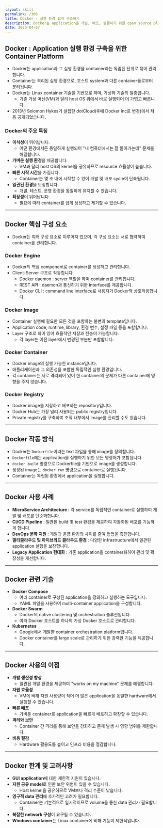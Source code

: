 ```yaml
---
layout: skill
permalink: /306
title: Docker - 실행 환경 쉽게 구축하기
description: Docker는 application을 개발, 배포, 실행하기 위한 open source platform입니다.
date: 2025-04-07
---
```



## Docker : Application 실행 환경 구축을 위한 Container Platform

- Docker는 application과 그 실행 환경을 container라는 독립된 단위로 묶어 관리합니다.
- Container는 격리된 실행 환경으로, 호스트 system과 다른 container들로부터 분리됩니다.
- Docker는 Linux container 기술을 기반으로 하며, 가상화 기술의 일종입니다.
    - 기존 가상 머신(VM)과 달리 host OS 위에서 바로 실행되어 더 가볍고 빠릅니다.
- 2013년 Solomon Hykes가 설립한 dotCloud(후에 Docker Inc로 변경)에서 처음 공개되었습니다.


### Docker의 주요 특징

- **이식성**이 뛰어납니다.
    - 어떤 환경에서든 동일하게 실행되어 "내 컴퓨터에서는 잘 돌아가는데" 문제를 해결합니다.
- **가벼운 실행 환경**을 제공합니다.
    - VM과 달리 host OS의 kernel을 공유하므로 resource 효율성이 높습니다.
- **빠른 시작 시간**을 가집니다.
    - Container는 몇 초 내에 시작할 수 있어 개발 및 배포 cycle이 단축됩니다.
- **일관된 환경**을 보장합니다.
    - 개발, 테스트, 운영 환경을 동일하게 유지할 수 있습니다.
- **확장성**이 뛰어납니다.
    - 필요에 따라 container를 쉽게 생성하고 제거할 수 있습니다.


---


## Docker 핵심 구성 요소

- Docker는 여러 구성 요소로 이루어져 있으며, 각 구성 요소는 서로 협력하여 container를 관리합니다.


### Docker Engine

- Docker의 핵심 component로 container를 생성하고 관리합니다.
- Client-Server 구조로 작동합니다.
    - Docker daemon : server 역할을 하며 container를 관리합니다.
    - REST API : daemon과 통신하기 위한 interface를 제공합니다.
    - Docker CLI : command line interface로 사용자가 Docker와 상호작용합니다.


### Docker Image

- Container 실행에 필요한 모든 것을 포함하는 불변의 template입니다.
- Application code, runtime, library, 환경 변수, 설정 파일 등을 포함합니다.
- Layer 구조로 되어 있어 효율적인 저장과 전송이 가능합니다.
    - 각 layer는 이전 layer에서 변경된 부분만 포함합니다.


### Docker Container

- Docker image의 실행 가능한 instance입니다.
- 애플리케이션과 그 의존성을 포함한 독립적인 실행 환경입니다.
- 각 container는 서로 격리되어 있어 한 container의 문제가 다른 container에 영향을 주지 않습니다.


### Docker Registry

- Docker image를 저장하고 배포하는 repository입니다.
- Docker Hub는 가장 널리 사용되는 public registry입니다.
- Private registry를 구축하여 조직 내부에서 image를 관리할 수도 있습니다.


---


## Docker 작동 방식

- Docker는 `Dockerfile`이라는 text 파일을 통해 image를 정의합니다.
- `Dockerfile`에는 application을 실행하기 위한 모든 명령어가 포함됩니다.
- `docker build` 명령으로 Dockerfile을 기반으로 image를 생성합니다.
- 생성된 image는 `docker run` 명령으로 container로 실행됩니다.
- Container는 독립된 환경에서 application을 실행합니다.


---


## Docker 사용 사례

- **MicroService Architecture** : 각 service를 독립적인 container로 실행하여 개발 및 배포를 단순화합니다.
- **CI/CD Pipeline** : 일관된 build 및 test 환경을 제공하여 자동화된 배포를 가능하게 합니다.
- **DevOps 문화 지원** : 개발과 운영 환경의 차이를 줄여 협업을 촉진합니다.
- **멀티클라우드 및 하이브리드 클라우드 환경** : 다양한 infrastructure에서 일관된 application 실행을 보장합니다.
- **Legacy Application 현대화** : 기존 application을 container화하여 관리 및 확장성을 개선합니다.


---


## Docker 관련 기술

- **Docker Compose**
    - 여러 container로 구성된 application을 정의하고 실행하는 도구입니다.
    - YAML 파일을 사용하여 multi-container application을 구성합니다.
- **Docker Swarm**
    - Docker의 native clustering 및 orchestration 솔루션입니다.
    - 여러 Docker 호스트를 하나의 가상 Docker 호스트로 관리합니다.
- **Kubernetes**
    - Google에서 개발한 container orchestration platform입니다.
    - Docker container를 large scale로 관리하기 위한 강력한 기능을 제공합니다.


---


## Docker 사용의 이점

- **개발 생산성 향상**
    - 일관된 개발 환경을 제공하여 "works on my machine" 문제를 해결합니다.
- **자원 효율성**
    - VM에 비해 자원 사용량이 적어 더 많은 application을 동일한 hardware에서 실행할 수 있습니다.
- **빠른 배포**
    - 가벼운 container로 application을 빠르게 배포하고 확장할 수 있습니다.
- **격리와 보안**
    - Container 간 격리를 통해 보안을 강화하고 문제 발생 시 영향 범위를 제한합니다.
- **비용 절감**
    - Hardware 활용도를 높이고 인프라 비용을 절감합니다.


---


## Docker 한계 및 고려사항

- **GUI application**에 대한 제한적 지원이 있습니다.
- **자원 공유 model**로 인한 보안 위험이 있을 수 있습니다.
    - Host kernel을 공유하므로 VM보다 격리 수준이 낮습니다.
- **영구적 data 관리**에 추가적인 고려가 필요합니다.
    - Container는 기본적으로 일시적이므로 volume을 통한 data 관리가 필요합니다.
- **복잡한 network 구성**이 요구될 수 있습니다.
- **Windows container**는 Linux container에 비해 기능이 제한적입니다.
